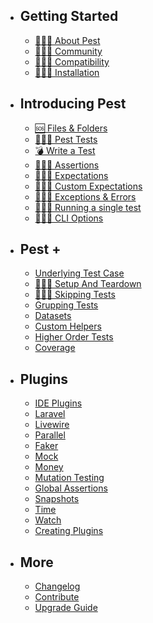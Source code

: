- ## Getting Started

  - [👮🏻‍♂️ About Pest](/docs/about-pest)
  - [👮🏻‍♂️ Community](/docs/community)
  - [👮🏻‍♂️ Compatibility](/docs/compatibility)
  - [👮🏻‍♂️ Installation](/docs/installation)

- ## Introducing Pest

  - [🆘 Files & Folders](/docs/files-and-folders)
  - [👮🏻‍♂️ Pest Tests](/docs/pest-tests)
  - [💣 Write a Test](/docs/write-a-test)
  - [👮🏻‍♂️ Assertions](/docs/assertions)
  - [👮🏻‍♂️ Expectations](/docs/expectations)
  - [👮🏻‍♂️ Custom Expectations](/docs/custom-expectations)
  - [👮🏻‍♂️ Exceptions & Errors](/docs/exceptions-and-errors)
  - [👮🏻‍♂️ Running a single test](/docs/running-a-single-test)
  - [👮🏻‍♂️ CLI Options](/docs/cli-options)

- ## Pest +

  - [Underlying Test Case](/docs/underlying-test-case)
  - [👮🏻‍♂️ Setup And Teardown](/docs/setup-and-teardown)
  - [👮🏻‍♂️ Skipping Tests](/docs/skipping-tests)
  - [Grupping Tests](/docs/groups)
  - [Datasets](/docs/datasets)
  - [Custom Helpers](/docs/helpers)
  - [Higher Order Tests](/docs/higher-order-tests)
  - [Coverage](/docs/coverage)

- ## Plugins

  - [IDE Plugins](/docs/ide-plugins)
  - [Laravel](/docs/plugins/laravel)
  - [Livewire](/docs/plugins/livewire)
  - [Parallel](/docs/plugins/parallel)
  - [Faker](/docs/plugins/faker)
  - [Mock](/docs/plugins/mock)
  - [Money](/docs/plugins/money)
  - [Mutation Testing](/docs/plugins/mutation-testing)
  - [Global Assertions](/docs/plugins/global-assertions)
  - [Snapshots](/docs/plugins/snapshots)
  - [Time](/docs/plugins/time)
  - [Watch](/docs/plugins/watch)
  - [Creating Plugins](/docs/plugins/creating-plugins)

- ## More

  - [Changelog](/docs/changelog)
  - [Contribute](/docs/contribute)
  - [Upgrade Guide](/docs/upgrade-guide)
